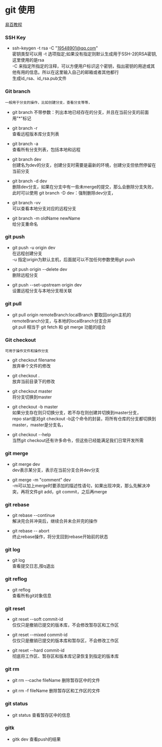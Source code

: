 
git 使用
==

[易百教程](https://www.yiibai.com/git/git_push.html)  

### SSH Key
* ssh-keygen -t rsa -C "19548901@qq.com"  
	密钥类型可以用 -t 选项指定;如果没有指定则默认生成用于SSH-2的RSA密钥,这里使用的是rsa  
	-C 来指定所指定的注释，可以方便用户标识这个密钥，指出密钥的用途或其他有用的信息。所以在这里输入自己的邮箱或者其他都行  
	生成id_rsa、id_rsa.pub文件

### Git branch

	一般用于分支的操作，比如创建分支，查看分支等等，

* git branch
	不带参数：列出本地已经存在的分支，并且在当前分支的前面用"\*"标记

* git branch -r  
	查看远程版本库分支列表

* git branch -a  
	查看所有分支列表，包括本地和远程

* git branch dev  
	创建名为dev的分支，创建分支时需要是最新的环境，创建分支但依然停留在当前分支

* git branch -d dev  
	删除dev分支，如果在分支中有一些未merge的提交，那么会删除分支失败，此时可以使用 git branch -D dev：强制删除dev分支，

* git branch -vv  
	可以查看本地分支对应的远程分支

* git branch -m oldName newName  
	给分支重命名

### git push
* git push -u origin dev  
	在远程创建分支  
	-u 指定origin为默认主机，后面就可以不加任何参数使用git push

* git push origin --delete dev  
	删除远程分支	

* git push --set-upstream origin dev  
	设置远程分支与本地分支相关联

### git pull
* git pull origin remoteBranch:localBranch
要取回origin主机的remoteBranch分支，与本地的localBranch分支合并  
git pull 相当于 git fetch 和 git merge 功能的组合

### Git checkout
	可用于操作文件和操作分支

* git checkout filename  
	放弃单个文件的修改

* git checkout .  
	放弃当前目录下的修改

* git checkout master  
	将分支切换到master

* git checkout -b master  
	如果分支存在则只切换分支，若不存在则创建并切换到master分支，  
	repo start是对git checkout -b这个命令的封装，将所有仓库的分支都切换到master，master是分支名，  

* git checkout --help  
	当然git checkout还有许多命令，但这些已经能满足我们日常开发所需

### git merge
* git merge dev  
	dev表示某分支，表示在当前分支合并dev分支

* git merge -m  "comment"  dev  
	-m可以加上merge时要添加的描述性语句，如果出现冲突，那么先解决冲突，再将文件git add，git commit，之后再merge

### git rebase
* git rebase --continue  
	解决完合并冲突后，继续合并未合并完的操作

* git rebase -- abort  
	终止rebase操作，将分支回到rebase开始前的状态

### git log
* git log  
	查看提交日志,按q退出

### git reflog
* git reflog  	
	查看所有git对象信息

### git reset
* git reset --soft commit-id  
	仅仅只是撤销已提交的版本库，不会修改暂存区和工作区

* git reset --mixed commit-id  
	仅仅只是撤销已提交的版本库和暂存区，不会修改工作区

* git reset --hard commit-id  
	彻底将工作区、暂存区和版本库记录恢复到指定的版本库

### git rm
* git rm --cache fileName
	删除暂存区中的文件

* git rm -f fileName
	删除暂存区和工作区的文件

### git status
* git status 
	查看暂存区中的信息

### gitk
* gitk dev
查看push的结果